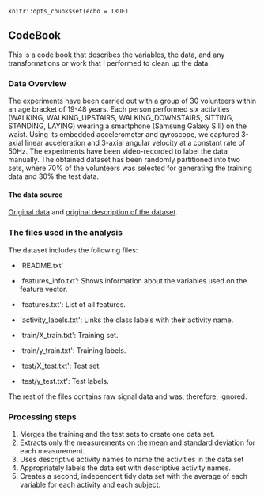 <!-- # --- -->
<!-- # title: "Code Book" -->
<!-- # author: "Alex Ivanova" -->
<!-- # date: "5/18/2020" -->
<!-- # output: html_document -->
<!-- # --- -->

```{r setup, include=FALSE}
knitr::opts_chunk$set(echo = TRUE)
```

## CodeBook

This is a code book that describes the variables, the data, and any transformations or work that I performed to clean up the data.

### Data Overview

The experiments have been carried out with a group of 30 volunteers within an age bracket of 19-48 years. Each person performed six activities (WALKING, WALKING_UPSTAIRS, WALKING_DOWNSTAIRS, SITTING, STANDING, LAYING) wearing a smartphone (Samsung Galaxy S II) on the waist. Using its embedded accelerometer and gyroscope, we captured 3-axial linear acceleration and 3-axial angular velocity at a constant rate of 50Hz. The experiments have been video-recorded to label the data manually. The obtained dataset has been randomly partitioned into two sets, where 70% of the volunteers was selected for generating the training data and 30% the test data. 

#### The data source 

[Original data](https://d396qusza40orc.cloudfront.net/getdata%2Fprojectfiles%2FUCI%20HAR%20Dataset.zip) and [original description of the dataset](http://archive.ics.uci.edu/ml/datasets/Human+Activity+Recognition+Using+Smartphones).

### The files used in the analysis

The dataset includes the following files:

* 'README.txt'

* 'features_info.txt': Shows information about the variables used on the feature vector.

* 'features.txt': List of all features.

* 'activity_labels.txt': Links the class labels with their activity name.

* 'train/X_train.txt': Training set.

* 'train/y_train.txt': Training labels.

* 'test/X_test.txt': Test set.

* 'test/y_test.txt': Test labels.

The rest of the files contains raw signal data and was, therefore, ignored.

### Processing steps

1. Merges the training and the test sets to create one data set.
2. Extracts only the measurements on the mean and standard deviation for each measurement.
3. Uses descriptive activity names to name the activities in the data set
4. Appropriately labels the data set with descriptive activity names.
5. Creates a second, independent tidy data set with the average of each variable for each activity and each subject.
